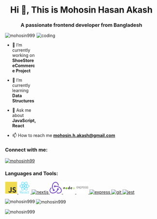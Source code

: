 

<h1 align="center">Hi 👋, This is Mohosin Hasan Akash</h1>
<h3 align="center">A passionate frontend developer from Bangladesh</h3>
<img align="right" alt="coding" width="400" height="300" src="https://raw.githubusercontent.com/hasibul-hasan-shuvo/hasibul-hasan-shuvo/main/images/coding-boy.gif" >

<p align="left"> <img src="https://komarev.com/ghpvc/?username=mohosin999&label=Profile%20views&color=0e75b6&style=flat" alt="mohosin999" /> </p>

- 🔭 I’m currently working on **ShoeStore eCommerce Project**

- 🌱 I’m currently learning **Data Structures**

- 💬 Ask me about **JavaScript, React**

- 📫 How to reach me **mohosin.h.akash@gmail.com**

<h3 align="left">Connect with me:</h3>
<p align="left">
  <a href="https://fb.com/mohosinh99" target="blank"><img align="center" src="https://raw.githubusercontent.com/rahuldkjain/github-profile-readme-generator/master/src/images/icons/Social/facebook.svg" alt="mohosinh99" height="30" width="40" /></a>
</p>

<h3 align="left">Languages and Tools:</h3>
<p align="left"> 
  <a href="https://developer.mozilla.org/en-US/docs/Web/JavaScript" target="_blank" rel="noreferrer"> <img src="https://raw.githubusercontent.com/devicons/devicon/master/icons/javascript/javascript-original.svg" alt="javascript" width="40" height="40"/> </a> 
  <a href="https://reactjs.org/" target="_blank" rel="noreferrer"> <img src="https://raw.githubusercontent.com/devicons/devicon/master/icons/react/react-original-wordmark.svg" alt="react" width="40" height="40"/> </a> 
  <a href="https://nextjs.org/" target="_blank" rel="noreferrer"> <img src="https://cdn.worldvectorlogo.com/logos/nextjs-2.svg" alt="nextjs" width="40" height="40"/> </a>
  <a href="https://redux.js.org" target="_blank" rel="noreferrer"> <img src="https://raw.githubusercontent.com/devicons/devicon/master/icons/redux/redux-original.svg" alt="redux" width="40" height="40"/> </a>
  <a href="https://nodejs.org" target="_blank" rel="noreferrer"> <img src="https://raw.githubusercontent.com/devicons/devicon/master/icons/nodejs/nodejs-original-wordmark.svg" alt="nodejs" width="40" height="40"/> </a> 
  <a href="https://expressjs.com" target="_blank" rel="noreferrer"> <img src="https://raw.githubusercontent.com/devicons/devicon/master/icons/express/express-original-wordmark.svg" alt="express" width="40" height="40"/> </a> 
  <a href="https://strapi.io/" target="_blank" rel="noreferrer"> <img src="https://assets.super.so/e7c0f16c-8bd3-4c76-8075-4c86f986e1b2/images/bdd945d1-9a1d-451b-b4d1-2c9c09191cdb/2logodark.png" alt="express" width="40" height="40"/> </a> 
  <a href="https://git-scm.com/" target="_blank" rel="noreferrer"> <img src="https://www.vectorlogo.zone/logos/git-scm/git-scm-icon.svg" alt="git" width="40" height="40"/> </a>
  <a href="https://jestjs.io" target="_blank" rel="noreferrer"> <img src="https://www.vectorlogo.zone/logos/jestjsio/jestjsio-icon.svg" alt="jest" width="40" height="40"/> </a>  
  </p>

<p><img align="left" src="https://github-readme-stats.vercel.app/api/top-langs?username=mohosin999&show_icons=true&locale=en&layout=compact" alt="mohosin999" /></p>

<p>&nbsp;<img align="center" src="https://github-readme-stats.vercel.app/api?username=mohosin999&show_icons=true&locale=en" alt="mohosin999" /></p>

<p><img align="center" src="https://github-readme-streak-stats.herokuapp.com/?user=mohosin999&" alt="mohosin999" /></p>


